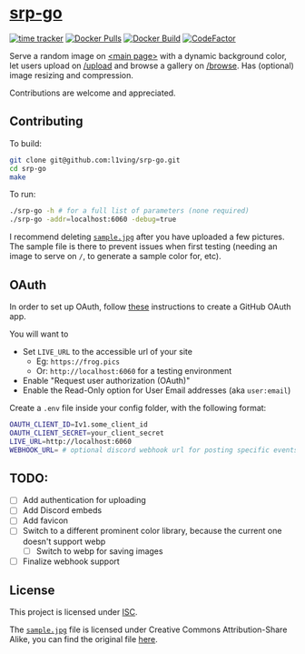 # [srp-go](https://frog.pics)

[![time tracker](https://wakatime.com/badge/github/l1ving/srp-go.svg)](https://wakatime.com/badge/github/l1ving/srp-go)
[![Docker Pulls](https://img.shields.io/docker/pulls/l1ving/srp-go?logo=docker&logoColor=white)](https://hub.docker.com/r/l1ving/srp-go)
[![Docker Build](https://img.shields.io/github/workflow/status/l1ving/srp-go/docker-build?logo=docker&logoColor=white)](https://github.com/l1ving/srp-go/actions/workflows/docker-build.yml)
[![CodeFactor](https://img.shields.io/codefactor/grade/github/l1ving/srp-go?logo=codefactor&logoColor=white)](https://www.codefactor.io/repository/github/l1ving/srp-go)

Serve a random image on [\<main page\>](https://frog.pics) with a dynamic background color, let users upload
on [/upload](https://frog.pics/upload) and browse a gallery on [/browse](https://frog.pics/browse). Has (optional) image
resizing and compression.

Contributions are welcome and appreciated.

## Contributing

To build:

```bash
git clone git@github.com:l1ving/srp-go.git
cd srp-go
make
```

To run:

```bash
./srp-go -h # for a full list of parameters (none required)
./srp-go -addr=localhost:6060 -debug=true
```

I recommend deleting [`sample.jpg`](https://github.com/l1ving/srp-go/blob/master/config/images/sample.jpg)
after you have uploaded a few pictures. The sample file is there to prevent issues when first testing
(needing an image to serve on `/`, to generate a sample color for, etc).

## OAuth

In order to set up OAuth, follow [these](https://docs.github.com/en/developers/apps/building-oauth-apps/creating-an-oauth-app)
instructions to create a GitHub OAuth app.

You will want to 
- Set `LIVE_URL` to the accessible url of your site
  - Eg: `https://frog.pics`
  - Or: `http://localhost:6060` for a testing environment
- Enable "Request user authorization (OAuth)"
- Enable the Read-Only option for User Email addresses (aka `user:email`)

Create a `.env` file inside your config folder, with the following format:
```bash
OAUTH_CLIENT_ID=Iv1.some_client_id
OAUTH_CLIENT_SECRET=your_client_secret
LIVE_URL=http://localhost:6060
WEBHOOK_URL= # optional discord webhook url for posting specific events
```

## TODO:

- [ ] Add authentication for uploading
- [ ] Add Discord embeds
- [ ] Add favicon
- [ ] Switch to a different prominent color library, because the current one doesn't support webp
    - [ ] Switch to webp for saving images
- [ ] Finalize webhook support

## License

This project is licensed under [ISC](https://github.com/l1ving/srp-go/blob/master/LICENSE.md).

The [`sample.jpg`](https://github.com/l1ving/srp-go/blob/master/config/images/sample.jpg) file is licensed under
Creative Commons Attribution-Share Alike, you can find the original file
[here](https://commons.wikimedia.org/wiki/File:Bufo_americanus_PJC1.jpg).
